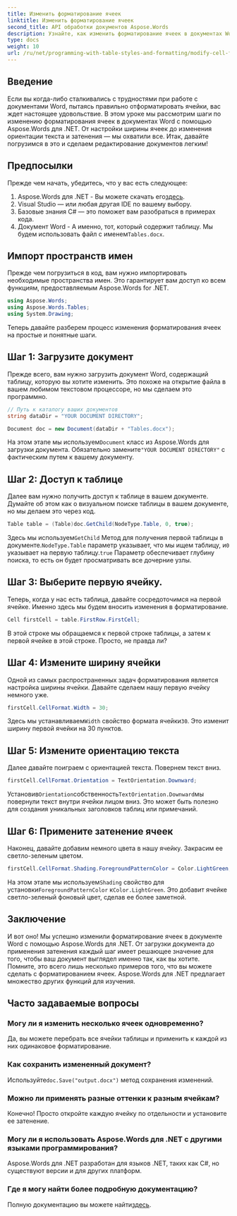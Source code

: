 ```yaml
---
title: Изменить форматирование ячеек
linktitle: Изменить форматирование ячеек
second_title: API обработки документов Aspose.Words
description: Узнайте, как изменить форматирование ячеек в документах Word с помощью Aspose.Words для .NET, воспользовавшись этим подробным пошаговым руководством.
type: docs
weight: 10
url: /ru/net/programming-with-table-styles-and-formatting/modify-cell-formatting/
---
```

## Введение

Если вы когда-либо сталкивались с трудностями при работе с документами Word, пытаясь правильно отформатировать ячейки, вас ждет настоящее удовольствие. В этом уроке мы рассмотрим шаги по изменению форматирования ячеек в документах Word с помощью Aspose.Words для .NET. От настройки ширины ячеек до изменения ориентации текста и затенения — мы охватили все. Итак, давайте погрузимся в это и сделаем редактирование документов легким!

## Предпосылки

Прежде чем начать, убедитесь, что у вас есть следующее:

1. Aspose.Words для .NET - Вы можете скачать его[здесь](https://releases.aspose.com/words/net/).
2. Visual Studio — или любая другая IDE по вашему выбору.
3. Базовые знания C# — это поможет вам разобраться в примерах кода.
4.  Документ Word - А именно, тот, который содержит таблицу. Мы будем использовать файл с именем`Tables.docx`.

## Импорт пространств имен

Прежде чем погрузиться в код, вам нужно импортировать необходимые пространства имен. Это гарантирует вам доступ ко всем функциям, предоставляемым Aspose.Words for .NET.

```csharp
using Aspose.Words;
using Aspose.Words.Tables;
using System.Drawing;
```

Теперь давайте разберем процесс изменения форматирования ячеек на простые и понятные шаги.

## Шаг 1: Загрузите документ

Прежде всего, вам нужно загрузить документ Word, содержащий таблицу, которую вы хотите изменить. Это похоже на открытие файла в вашем любимом текстовом процессоре, но мы сделаем это программно.

```csharp
// Путь к каталогу ваших документов
string dataDir = "YOUR DOCUMENT DIRECTORY";

Document doc = new Document(dataDir + "Tables.docx");
```

 На этом этапе мы используем`Document` класс из Aspose.Words для загрузки документа. Обязательно замените`"YOUR DOCUMENT DIRECTORY"` с фактическим путем к вашему документу.

## Шаг 2: Доступ к таблице

Далее вам нужно получить доступ к таблице в вашем документе. Думайте об этом как о визуальном поиске таблицы в вашем документе, но мы делаем это через код.

```csharp
Table table = (Table)doc.GetChild(NodeType.Table, 0, true);
```

Здесь мы используем`GetChild` Метод для получения первой таблицы в документе.`NodeType.Table` параметр указывает, что мы ищем таблицу, и`0` указывает на первую таблицу.`true` Параметр обеспечивает глубину поиска, то есть он будет просматривать все дочерние узлы.

## Шаг 3: Выберите первую ячейку.

Теперь, когда у нас есть таблица, давайте сосредоточимся на первой ячейке. Именно здесь мы будем вносить изменения в форматирование.

```csharp
Cell firstCell = table.FirstRow.FirstCell;
```

В этой строке мы обращаемся к первой строке таблицы, а затем к первой ячейке в этой строке. Просто, не правда ли?

## Шаг 4: Измените ширину ячейки

Одной из самых распространенных задач форматирования является настройка ширины ячейки. Давайте сделаем нашу первую ячейку немного уже.

```csharp
firstCell.CellFormat.Width = 30;
```

 Здесь мы устанавливаем`Width` свойство формата ячейки`30`. Это изменит ширину первой ячейки на 30 пунктов.

## Шаг 5: Измените ориентацию текста

Далее давайте поиграем с ориентацией текста. Повернем текст вниз.

```csharp
firstCell.CellFormat.Orientation = TextOrientation.Downward;
```

 Установив`Orientation`собственность`TextOrientation.Downward`мы повернули текст внутри ячейки лицом вниз. Это может быть полезно для создания уникальных заголовков таблиц или примечаний.

## Шаг 6: Примените затенение ячеек

Наконец, давайте добавим немного цвета в нашу ячейку. Закрасим ее светло-зеленым цветом.

```csharp
firstCell.CellFormat.Shading.ForegroundPatternColor = Color.LightGreen;
```

 На этом этапе мы используем`Shading` свойство для установки`ForegroundPatternColor` к`Color.LightGreen`. Это добавит ячейке светло-зеленый фоновый цвет, сделав ее более заметной.

## Заключение

И вот оно! Мы успешно изменили форматирование ячеек в документе Word с помощью Aspose.Words для .NET. От загрузки документа до применения затенения каждый шаг имеет решающее значение для того, чтобы ваш документ выглядел именно так, как вы хотите. Помните, это всего лишь несколько примеров того, что вы можете сделать с форматированием ячеек. Aspose.Words для .NET предлагает множество других функций для изучения.

## Часто задаваемые вопросы

### Могу ли я изменить несколько ячеек одновременно?
Да, вы можете перебрать все ячейки таблицы и применить к каждой из них одинаковое форматирование.

### Как сохранить измененный документ?
 Используйте`doc.Save("output.docx")` метод сохранения изменений.

### Можно ли применять разные оттенки к разным ячейкам?
Конечно! Просто откройте каждую ячейку по отдельности и установите ее затенение.

### Могу ли я использовать Aspose.Words для .NET с другими языками программирования?
Aspose.Words для .NET разработан для языков .NET, таких как C#, но существуют версии и для других платформ.

### Где я могу найти более подробную документацию?
 Полную документацию вы можете найти[здесь](https://reference.aspose.com/words/net/).